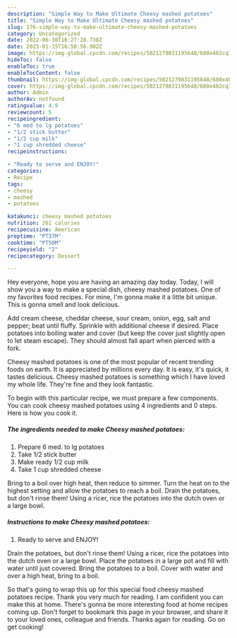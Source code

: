 ```yaml
---
description: "Simple Way to Make Ultimate Cheesy mashed potatoes"
title: "Simple Way to Make Ultimate Cheesy mashed potatoes"
slug: 176-simple-way-to-make-ultimate-cheesy-mashed-potatoes
category: Uncategorized
date: 2022-06-30T16:27:28.738Z
date: 2023-01-15T16:50:56.902Z
image: https://img-global.cpcdn.com/recipes/5021279831195648/680x482cq70/cheesy-mashed-potatoes-recipe-main-photo.jpg
hideToc: false
enableToc: true
enableTocContent: false
thumbnail: https://img-global.cpcdn.com/recipes/5021279831195648/680x482cq70/cheesy-mashed-potatoes-recipe-main-photo.jpg
cover: https://img-global.cpcdn.com/recipes/5021279831195648/680x482cq70/cheesy-mashed-potatoes-recipe-main-photo.jpg
author: Admin
authorAv: notfound
ratingvalue: 4.9
reviewcount: 5
recipeingredient:
- "6 med to lg potatoes"
- "1/2 stick butter"
- "1/2 cup milk"
- "1 cup shredded cheese"
recipeinstructions:

- "Ready to serve and ENJOY!"
categories:
- Recipe
tags:
- cheesy
- mashed
- potatoes

katakunci: cheesy mashed potatoes 
nutrition: 261 calories
recipecuisine: American
preptime: "PT37M"
cooktime: "PT50M"
recipeyield: "2"
recipecategory: Dessert

---
```



Hey everyone, hope you are having an amazing day today. Today, I will show you a way to make a special dish, cheesy mashed potatoes. One of my favorites food recipes. For mine, I'm gonna make it a little bit unique. This is gonna smell and look delicious.

Add cream cheese, cheddar cheese, sour cream, onion, egg, salt and pepper; beat until fluffy. Sprinkle with additional cheese if desired. Place potatoes into boiling water and cover (but keep the cover just slightly open to let steam escape). They should almost fall apart when pierced with a fork.

Cheesy mashed potatoes is one of the most popular of recent trending foods on earth. It is appreciated by millions every day. It is easy, it's quick, it tastes delicious. Cheesy mashed potatoes is something which I have loved my whole life. They're fine and they look fantastic.


To begin with this particular recipe, we must prepare a few components. You can cook cheesy mashed potatoes using 4 ingredients and 0 steps. Here is how you cook it.

<!--inarticleads1-->

##### The ingredients needed to make Cheesy mashed potatoes:

1. Prepare 6 med. to lg potatoes
1. Take 1/2 stick butter
1. Make ready 1/2 cup milk
1. Take 1 cup shredded cheese


Bring to a boil over high heat, then reduce to simmer. Turn the heat on to the highest setting and allow the potatoes to reach a boil. Drain the potatoes, but don&#39;t rinse them! Using a ricer, rice the potatoes into the dutch oven or a large bowl. 

<!--inarticleads2-->

##### Instructions to make Cheesy mashed potatoes:


1. Ready to serve and ENJOY!

Drain the potatoes, but don&#39;t rinse them! Using a ricer, rice the potatoes into the dutch oven or a large bowl. Place the potatoes in a large pot and fill with water until just covered. Bring the potatoes to a boil. Cover with water and over a high heat, bring to a boil. 

So that's going to wrap this up for this special food cheesy mashed potatoes recipe. Thank you very much for reading. I am confident you can make this at home. There's gonna be more interesting food at home recipes coming up. Don't forget to bookmark this page in your browser, and share it to your loved ones, colleague and friends. Thanks again for reading. Go on get cooking!
